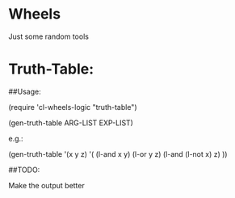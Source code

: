 # Wheels
Just some random tools

# Truth-Table:
##Usage:

(require 'cl-wheels-logic "truth-table")

(gen-truth-table ARG-LIST EXP-LIST)

e.g.:

(gen-truth-table '(x y z) '( (l-and x y) (l-or y z) (l-and (l-not x) z) ))

##TODO:

Make the output better
